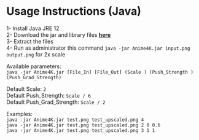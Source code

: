 
# Usage Instructions (Java)

1- Install Java JRE 12  
2- Download the jar and library files [**here**](https://github.com/bloc97/Anime4K/releases/download/0.9/Anime4K_Java.zip)  
3- Extract the files  
4- Run as administrator this command `java -jar Anime4K.jar input.png output.png` for 2x scale  

Available parameters:  
`java -jar Anime4K.jar [File_In] [File_Out] (Scale ) (Push_Strength ) (Push_Grad_Strength)`  

Default Scale: `2`  
Default Push_Strength: `Scale / 6`  
Default Push_Grad_Strength: `Scale / 2`  

  
Examples:  
`java -jar Anime4K.jar test.png test_upscaled.png 4`  
`java -jar Anime4K.jar test.png test_upscaled.png 2 0 0.6`  
`java -jar Anime4K.jar test.png test_upscaled.png 3 1 1`    
